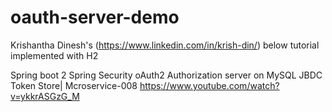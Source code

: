 # oauth-server-demo
Krishantha Dinesh's (https://www.linkedin.com/in/krish-din/) below tutorial implemented with H2

Spring boot 2 Spring Security oAuth2 Authorization server on MySQL JBDC Token Store| Mcroservice-008
https://www.youtube.com/watch?v=ykkrASGzG_M
